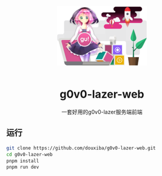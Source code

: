 <div align="center">
    <img src="./src/assets/images/hero-image2.png" alt="g0v0 img" height="156">
    <br/>
    <br/>
    <h1>g0v0-lazer-web</h1>
    <p>一套好用的g0v0-lazer服务端前端</p>
</div>

## 运行

```bash
git clone https://github.com/douxiba/g0v0-lazer-web.git
cd g0v0-lazer-web
pnpm install
pnpm run dev
```
